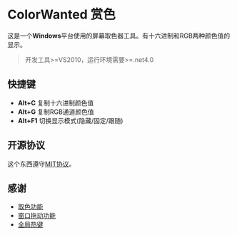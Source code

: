 # ColorWanted 赏色
这是一个**Windows**平台使用的屏幕取色器工具。有十六进制和RGB两种颜色值的显示。


>开发工具>=VS2010，运行环境需要>=.net4.0



## 快捷键
- **Alt+C** 复制十六进制颜色值
- **Alt+G** 复制RGB通道颜色值
- **Alt+F1** 切换显示模式(隐藏/固定/跟随)

## 开源协议
这个东西遵守[MIT协议](www.mit-license.org)。

## 感谢
- [取色功能](http://www.haolizi.net/example/view_102.html)
- [窗口拖动功能](http://blog.csdn.net/skysky01/article/details/9902247)
- [全局热键](http://www.cnblogs.com/Randy0528/archive/2013/02/04/2892062.html)